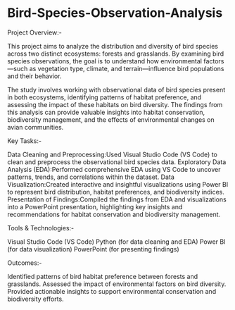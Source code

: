 # Bird-Species-Observation-Analysis
Project Overview:-

This project aims to analyze the distribution and diversity of bird species across two distinct ecosystems: forests and grasslands. By examining bird species observations, the goal is to understand how environmental factors—such as vegetation type, climate, and terrain—influence bird populations and their behavior.

The study involves working with observational data of bird species present in both ecosystems, identifying patterns of habitat preference, and assessing the impact of these habitats on bird diversity. The findings from this analysis can provide valuable insights into habitat conservation, biodiversity management, and the effects of environmental changes on avian communities.

Key Tasks:-

Data Cleaning and Preprocessing:Used Visual Studio Code (VS Code) to clean and preprocess the observational bird species data.
Exploratory Data Analysis (EDA):Performed comprehensive EDA using VS Code to uncover patterns, trends, and correlations within the dataset.
Data Visualization:Created interactive and insightful visualizations using Power BI to represent bird distribution, habitat preferences, and biodiversity indices.
Presentation of Findings:Compiled the findings from EDA and visualizations into a PowerPoint presentation, highlighting key insights and recommendations for habitat conservation and biodiversity management.

Tools & Technologies:-

Visual Studio Code (VS Code)
Python (for data cleaning and EDA)
Power BI (for data visualization)
PowerPoint (for presenting findings)

Outcomes:-

Identified patterns of bird habitat preference between forests and grasslands.
Assessed the impact of environmental factors on bird diversity.
Provided actionable insights to support environmental conservation and biodiversity efforts.
